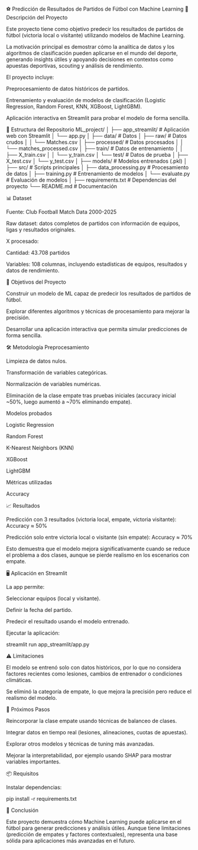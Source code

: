 ⚽ Predicción de Resultados de Partidos de Fútbol con Machine Learning
📌 Descripción del Proyecto

Este proyecto tiene como objetivo predecir los resultados de partidos de fútbol (victoria local o visitante) utilizando modelos de Machine Learning.

La motivación principal es demostrar cómo la analítica de datos y los algoritmos de clasificación pueden aplicarse en el mundo del deporte, generando insights útiles y apoyando decisiones en contextos como apuestas deportivas, scouting y análisis de rendimiento.

El proyecto incluye:

Preprocesamiento de datos históricos de partidos.

Entrenamiento y evaluación de modelos de clasificación (Logistic Regression, Random Forest, KNN, XGBoost, LightGBM).

Aplicación interactiva en Streamlit para probar el modelo de forma sencilla.

📂 Estructura del Repositorio
ML_project/
│
├── app_streamlit/          # Aplicación web con Streamlit
│   └── app.py
│
├── data/                   # Datos
│   ├── raw/                # Datos crudos
│   │   └── Matches.csv
│   ├── processed/          # Datos procesados
│   │   └── matches_processed.csv
│   ├── train/              # Datos de entrenamiento
│   │   ├── X_train.csv
│   │   └── y_train.csv
│   └── test/               # Datos de prueba
│       ├── X_test.csv
│       └── y_test.csv
│
├── models/                 # Modelos entrenados (.pkl)
│
├── src/                    # Scripts principales
│   ├── data_processing.py  # Procesamiento de datos
│   ├── training.py         # Entrenamiento de modelos
│   └── evaluate.py         # Evaluación de modelos
│
├── requirements.txt        # Dependencias del proyecto
└── README.md               # Documentación

📊 Dataset

Fuente: Club Football Match Data 2000-2025

Raw dataset: datos completos de partidos con información de equipos, ligas y resultados originales.

X procesado:

Cantidad: 43.708 partidos

Variables: 108 columnas, incluyendo estadísticas de equipos, resultados y datos de rendimiento.

🎯 Objetivos del Proyecto

Construir un modelo de ML capaz de predecir los resultados de partidos de fútbol.

Explorar diferentes algoritmos y técnicas de procesamiento para mejorar la precisión.

Desarrollar una aplicación interactiva que permita simular predicciones de forma sencilla.

🛠️ Metodología
Preprocesamiento

Limpieza de datos nulos.

Transformación de variables categóricas.

Normalización de variables numéricas.

Eliminación de la clase empate tras pruebas iniciales (accuracy inicial ~50%, luego aumentó a ~70% eliminando empate).

Modelos probados

Logistic Regression

Random Forest

K-Nearest Neighbors (KNN)

XGBoost

LightGBM

Métricas utilizadas

Accuracy

📈 Resultados

Predicción con 3 resultados (victoria local, empate, victoria visitante): Accuracy ≈ 50%

Predicción solo entre victoria local o visitante (sin empate): Accuracy ≈ 70%

Esto demuestra que el modelo mejora significativamente cuando se reduce el problema a dos clases, aunque se pierde realismo en los escenarios con empate.

🖥️ Aplicación en Streamlit

La app permite:

Seleccionar equipos (local y visitante).

Definir la fecha del partido.

Predecir el resultado usando el modelo entrenado.

Ejecutar la aplicación:

streamlit run app_streamlit/app.py

⚠️ Limitaciones

El modelo se entrenó solo con datos históricos, por lo que no considera factores recientes como lesiones, cambios de entrenador o condiciones climáticas.

Se eliminó la categoría de empate, lo que mejora la precisión pero reduce el realismo del modelo.

🚀 Próximos Pasos

Reincorporar la clase empate usando técnicas de balanceo de clases.

Integrar datos en tiempo real (lesiones, alineaciones, cuotas de apuestas).

Explorar otros modelos y técnicas de tuning más avanzadas.

Mejorar la interpretabilidad, por ejemplo usando SHAP para mostrar variables importantes.

📦 Requisitos

Instalar dependencias:

pip install -r requirements.txt

📌 Conclusión

Este proyecto demuestra cómo Machine Learning puede aplicarse en el fútbol para generar predicciones y análisis útiles.
Aunque tiene limitaciones (predicción de empates y factores contextuales), representa una base sólida para aplicaciones más avanzadas en el futuro.
